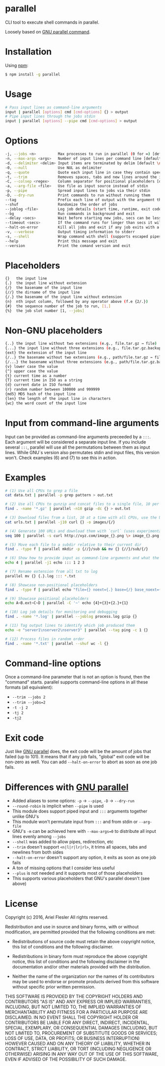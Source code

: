 parallel
=======

CLI tool to execute shell commands in parallel.

Loosely based on [GNU parallel command](https://www.gnu.org/software/parallel/man.html).

# Installation

Using [npm](https://www.npmjs.com/package/parallel):
```bash
$ npm install -g parallel
```

# Usage

```bash
# Pass input lines as command-line arguments
input | parallel [options] cmd [cmd-options] {} > output
# Pipe input lines through the jobs stdin
input | parallel [options] --pipe cmd [cmd-options] > output
```
# Options

```bash
-j, --jobs <n>          Max processes to run in parallel (0 for ∞) [default 20]
-n, --max-args <args>   Number of input lines per command line [default 1]
-d, --delimiter <delim> Input items are terminated by delim [default \n]
-0, --null              Use NUL as delimiter
-q, --quote             Quote each input line in case they contain special caracters
-t, --trim              Removes spaces, tabs and new lines around the input lines
-C, --colsep <regex>    Column separator for positional placeholders [default " "]
-a, --arg-file <file>   Use file as input source instead of stdin
-p, --pipe              Spread input lines to jobs via their stdin
-D, --dry-run           Print commands to run without running them
--tag                   Prefix each line of output with the argument that generated it
--shuf                  Randomize the order of jobs
--joblog <file>         Log job details (start time, runtime, exit code, command) to file
--bg                    Run commands in background and exit
--delay <secs>          Wait before starting new jobs, secs can be less than 1 [default 0]
--timeout <secs>        If the command runs for longer than secs it will get killed with SIGTERM [default 0]
--halt-on-error         Kill all jobs and exit if any job exits with a code other than 0 [default false]
-v, --verbose           Output timing information to stderr
-s, --shell             Wrap command with shell (supports escaped pipes, redirection, etc.) [experimental]
--help                  Print this message and exit
--version               Print the comand version and exit
```
# Placeholders

```bash
{}   the input line
{.}  the input line without extension
{/}  the basename of the input line
{//} the dirname of the input line
{/.} the basename of the input line without extension
{n}  nth input column, followed by any operator above (f.e {2/.})
{#}  the sequence number of the job to run, [1,]
{%}  the job slot number [1, --jobs]
```
# Non-GNU placeholders

```bash
{..} the input line without two extensions (e.g., file.tar.gz → file)
{...} the input line without three extensions (e.g., file.tar.gz.backup → file)
{ext} the extension of the input line
{/..} the basename without two extensions (e.g., path/file.tar.gz → file)
{/...} the basename without three extensions (e.g., path/file.tar.gz.backup → file)
{v} lower case the value
{^} upper case the value
{t} current time as a number
{T} current time in ISO as a string
{d} current date in ISO format
{r} random number between 100000 and 999999
{md5} MD5 hash of the input line
{len} the length of the input line in characters
{wc} the word count of the input line
```

# Input from command-line arguments

Input can be provided as command-line arguments preceeded by a `:::`.
Each argument will be considered a separate input line.
If you include several `:::`, parallel will use all the permutations between them as input lines.
While GNU´s version also permutates stdin and input files, this version won't.
Check examples (6) and (7) to see this in action.

# Examples

```bash
# (1) Use all CPUs to grep a file
cat data.txt | parallel -p grep pattern > out.txt
```
```bash
# (2) Use all CPUs to gunzip and concat files to a single file, 10 per process at a time
find . -name '*.gz' | parallel -n10 gzip -dc {} > out.txt
```
```bash
# (3) Download files from a list, 10 at a time with all CPUs, use the URL basename as file name
cat urls.txt | parallel -j10 curl {} -o images/{/}
```
```bash
# (4) Generate 100 URLs and download them with `curl` (uses experimental --shell option)
seq 100 | parallel -s curl http://xyz.com/image_{}.png \> image_{}.png
```
```bash
# (5) Move each file to a subdir relative to their current dir
find . -type f | parallel mkdir -p {//}/sub && mv {} {//}/sub/{/}
```
```bash
# (6) Show how to provide input as command-line arguments and what the order is
echo 4 | parallel -j1 echo ::: 1 2 3
```
```bash
# (7) Rename extension from all txt to log
parallel mv {} {.}.log ::: *.txt
```
```bash
# (8) Showcase non-positional placeholders
find . -type f | parallel echo "file={} noext={.} base={/} base_noext={/.} dir={//} jobid={#} jobslot={%} ext={ext} noext2={..} noext3={...} base_noext2={/..} base_noext3={/...} lower={v} upper={^} time={t} timeiso={T} date={d} random={r} md5={md5} len={len} wc={wc}"
```
```bash
# (9) Showcase positional placeholders
echo A~B.ext~C~D | parallel -C '~' echo {4}+{3}+{2.}+{1}
```
```bash
# (10) Log job details for monitoring and debugging
find . -name '*.log' | parallel --joblog process.log gzip {}
```
```bash
# (11) Tag output lines to identify which job produced them
echo -e "server1\nserver2\nserver3" | parallel --tag ping -c 1 {}
```
```bash
# (12) Process files in random order
find . -name '*.txt' | parallel --shuf wc -l {}
```

# Command-line options
Once a command-line parameter that is not an option is found, then the "command" starts.
parallel supports command-line options in all these formats (all equivalent):
- `--trim --jobs 2`
- `--trim --jobs=2`
- `-t -j 2`
- `-tj 2`
- `-tj2`

# Exit code
Just like [GNU parallel](https://www.gnu.org/software/parallel/man.html#EXIT-STATUS) does, the exit code will be the amount of jobs that failed (up to 101). It means that if any job fails, "global" exit code will be non-zero as well. You can add `--halt-on-error` to abort as soon as one job fails.

# Differences with [GNU parallel](https://www.gnu.org/software/parallel/man.html)
- Added aliases to some options: `-p` -> `--pipe`, `-D` -> `--dry-run`
- `--round-robin` is implicit when `--pipe` is used
- This module does support piped input and `:::` arguments together unlike GNU's
- This module won't permutate input from `:::` and from stdin or `--arg-file`
- GNU's `-m` can be achieved here with `--max-args=0` to distribute all input lines evenly among `--jobs`
- `--shell` was added to allow pipes, redirection, etc
- `--trim` doesn't support `<n|l|r|lr|rl>`, it trims all spaces, tabs and newlines from both sides
- `--halt-on-error` doesn't support any option, it exits as soon as one job fails
- A ton of missing options that I consider less useful
- `--plus` is not needed and it supports most of those placeholders
- This supports various placeholders that GNU's parallel doesn't (see above)

# License

Copyright (c) 2016, Ariel Flesler
All rights reserved.

Redistribution and use in source and binary forms, with or without modification,
are permitted provided that the following conditions are met:

* Redistributions of source code must retain the above copyright notice, this
  list of conditions and the following disclaimer.

* Redistributions in binary form must reproduce the above copyright notice, this
  list of conditions and the following disclaimer in the documentation and/or
  other materials provided with the distribution.

* Neither the name of the organization nor the names of its
  contributors may be used to endorse or promote products derived from
  this software without specific prior written permission.

THIS SOFTWARE IS PROVIDED BY THE COPYRIGHT HOLDERS AND CONTRIBUTORS "AS IS" AND
ANY EXPRESS OR IMPLIED WARRANTIES, INCLUDING, BUT NOT LIMITED TO, THE IMPLIED
WARRANTIES OF MERCHANTABILITY AND FITNESS FOR A PARTICULAR PURPOSE ARE
DISCLAIMED. IN NO EVENT SHALL THE COPYRIGHT HOLDER OR CONTRIBUTORS BE LIABLE FOR
ANY DIRECT, INDIRECT, INCIDENTAL, SPECIAL, EXEMPLARY, OR CONSEQUENTIAL DAMAGES
(INCLUDING, BUT NOT LIMITED TO, PROCUREMENT OF SUBSTITUTE GOODS OR SERVICES;
LOSS OF USE, DATA, OR PROFITS; OR BUSINESS INTERRUPTION) HOWEVER CAUSED AND ON
ANY THEORY OF LIABILITY, WHETHER IN CONTRACT, STRICT LIABILITY, OR TORT
(INCLUDING NEGLIGENCE OR OTHERWISE) ARISING IN ANY WAY OUT OF THE USE OF THIS
SOFTWARE, EVEN IF ADVISED OF THE POSSIBILITY OF SUCH DAMAGE.
